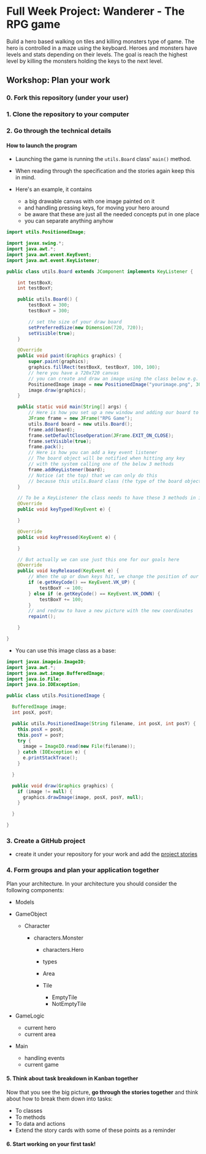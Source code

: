 # Full Week Project: Wanderer - The RPG game

Build a hero based walking on tiles and killing monsters type of game. The hero
is controlled in a maze using the keyboard. Heroes and monsters have levels and
stats depending on their levels. The goal is reach the highest level by killing
the monsters holding the keys to the next level.

## Workshop: Plan your work

### 0. Fork this repository (under your user)



### 1. Clone the repository to your computer

### 2. Go through the technical details

#### How to launch the program

- Launching the game is running the `utils.Board` class' `main()` method.

- When reading through the specification and the stories again keep this in
  mind.

- Here's an example, it contains

  - a big drawable canvas with one image painted on it
  - and handling pressing keys, for moving your hero around
  - be aware that these are just all the needed concepts put in one place
  - you can separate anything anyhow

```java
import utils.PositionedImage;

import javax.swing.*;
import java.awt.*;
import java.awt.event.KeyEvent;
import java.awt.event.KeyListener;

public class utils.Board extends JComponent implements KeyListener {

    int testBoxX;
    int testBoxY;

    public utils.Board() {
        testBoxX = 300;
        testBoxY = 300;

        // set the size of your draw board
        setPreferredSize(new Dimension(720, 720));
        setVisible(true);
    }

    @Override
    public void paint(Graphics graphics) {
        super.paint(graphics);
        graphics.fillRect(testBoxX, testBoxY, 100, 100);
        // here you have a 720x720 canvas
        // you can create and draw an image using the class below e.g.
        PositionedImage image = new PositionedImage("yourimage.png", 300, 300);
        image.draw(graphics);
    }

    public static void main(String[] args) {
        // Here is how you set up a new window and adding our board to it
        JFrame frame = new JFrame("RPG Game");
        utils.Board board = new utils.Board();
        frame.add(board);
        frame.setDefaultCloseOperation(JFrame.EXIT_ON_CLOSE);
        frame.setVisible(true);
        frame.pack();
        // Here is how you can add a key event listener
        // The board object will be notified when hitting any key
        // with the system calling one of the below 3 methods
        frame.addKeyListener(board);
        // Notice (at the top) that we can only do this
        // because this utils.Board class (the type of the board object) is also a KeyListener
    }

    // To be a KeyListener the class needs to have these 3 methods in it
    @Override
    public void keyTyped(KeyEvent e) {

    }

    @Override
    public void keyPressed(KeyEvent e) {

    }

    // But actually we can use just this one for our goals here
    @Override
    public void keyReleased(KeyEvent e) {
        // When the up or down keys hit, we change the position of our box
        if (e.getKeyCode() == KeyEvent.VK_UP) {
            testBoxY -= 100;
        } else if (e.getKeyCode() == KeyEvent.VK_DOWN) {
            testBoxY += 100;
        }
        // and redraw to have a new picture with the new coordinates
        repaint();

    }

}

```

- You can use this image class as a base:

```java
import javax.imageio.ImageIO;
import java.awt.*;
import java.awt.image.BufferedImage;
import java.io.File;
import java.io.IOException;

public class utils.PositionedImage {

  BufferedImage image;
  int posX, posY;

  public utils.PositionedImage(String filename, int posX, int posY) {
    this.posX = posX;
    this.posY = posY;
    try {
      image = ImageIO.read(new File(filename));
    } catch (IOException e) {
      e.printStackTrace();
    }

  }

  public void draw(Graphics graphics) {
    if (image != null) {
      graphics.drawImage(image, posX, posY, null);
    }

  }

}

```

### 3. Create a GitHub project

- create it under your repository for your work and add the [project stories](https://github.com/greenfox-academy/teaching-materials/blob/master/project/wanderer/stories.md)

### 4. Form groups and plan your application together

Plan your architecture. In your architecture you should consider the following
components:

- Models

- GameObject

  - Character

    - characters.Monster

      - characters.Hero

      - types

      - Area

      - Tile

        - EmptyTile
        - NotEmptyTile

- GameLogic

  - current hero
  - current area

- Main

  - handling events
  - current game

#### 5. Think about task breakdown in Kanban together

Now that you see the big picture, **go through the stories together** and think
about how to break them down into tasks:

- To classes
- To methods
- To data and actions
- Extend the story cards with some of these points as a reminder

#### 6. Start working on your first task!
